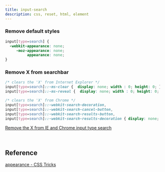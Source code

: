 ```yaml
---
title: input-search
description: css, reset, html, element
---
```


### Remove default styles

```css
input[type=search] {
  -webkit-appearance: none;
     -moz-appearance: none;
          appearance: none;
}
```

### Remove X from searchbar

```css
/* clears the 'X' from Internet Explorer */
input[type=search]::-ms-clear {  display: none; width : 0; height: 0; }
input[type=search]::-ms-reveal {  display: none; width : 0; height: 0; }

/* clears the 'X' from Chrome */
input[type=search]::-webkit-search-decoration,
input[type=search]::-webkit-search-cancel-button,
input[type=search]::-webkit-search-results-button,
input[type=search]::-webkit-search-results-decoration { display: none; }
```
[Remove the X from IE and Chrome input type search](https://blog.maximerouiller.com/post/remove-the-x-from-internet-explorer-and-chrome-input-type-search/)

<br />

## Reference

[appearance - CSS Tricks](https://css-tricks.com/almanac/properties/a/appearance/)
